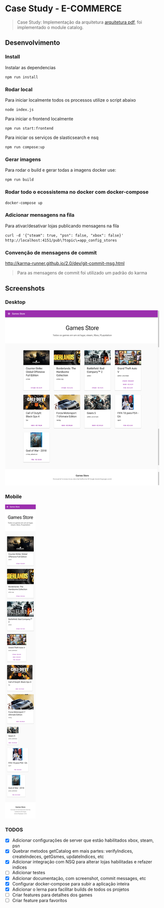 # Case Study - E-COMMERCE

> Case Study: Implementação da arquitetura [arquitetura pdf], foi implementado o module catalog.

## Desenvolvimento

### Install

Instalar as dependencias

```
npm run install
```

### Rodar local

Para iniciar localmente todos os processos utilize o script abaixo

```
node index.js
```

Para iniciar o frontend localmente

```
npm run start:frontend
```

Para iniciar os serviços de slasticsearch e nsq

```
npm run compose:up
```

### Gerar imagens

Para rodar o build e gerar todas a imagens docker use:

```
npm run build
```

### Rodar todo o ecossistema no docker com docker-compose

```
docker-compose up
```

### Adicionar mensagens na fila

Para ativar/desativar lojas publicando mensagens na fila

```
curl -d '{"steam": true, "psn": false, "xbox": false}' http://localhost:4151/pub\?topic\=app_config_stores
```

### Convenção de mensagens de commit

<http://karma-runner.github.io/2.0/dev/git-commit-msg.html>

> Para as mensagens de commit foi utilizado um padrão do karma

## Screenshots

### Desktop

![desktop][screenshot desktop]

### Mobile

![mobile][screenshot mobile]

### TODOS

- [x] Adicionar configurações de server que estão habilitados xbox, steam, psn
- [x] Quebrar metodos getCatalog em mais partes: verifyIndices, createIndeces, getGsmes, updateIndices, etc
- [x] Adicionar integração com NSQ para alterar lojas habilitadas e refazer indices
- [ ] Adicionar testes
- [x] Adicionar documentação, com screenshot, commit messages, etc
- [x] Configurar docker-compose para subir a aplicação inteira
- [x] Adicionar o lerna para facilitar builds de todos os projetos
- [ ] Criar features para detalhes dos games
- [ ] Criar feature para favoritos

[arquitetura pdf]: ./resources/arquitetura.pdf
[screenshot mobile]: ./resources/screenshot-mobile.png
[screenshot desktop]: ./resources/scrrenshot-desktop.png
